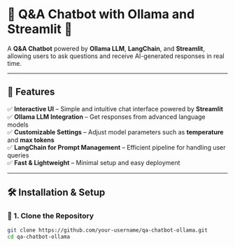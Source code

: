 # 🧠 Q&A Chatbot with Ollama and Streamlit 🚀  

A **Q&A Chatbot** powered by **Ollama LLM**, **LangChain**, and **Streamlit**, allowing users to ask questions and receive AI-generated responses in real time.

---

## 🌟 Features
✅ **Interactive UI** – Simple and intuitive chat interface powered by **Streamlit**  
✅ **Ollama LLM Integration** – Get responses from advanced language models  
✅ **Customizable Settings** – Adjust model parameters such as **temperature** and **max tokens**  
✅ **LangChain for Prompt Management** – Efficient pipeline for handling user queries  
✅ **Fast & Lightweight** – Minimal setup and easy deployment  

---

## 🛠️ Installation & Setup

### 🔹 1. Clone the Repository
```bash
git clone https://github.com/your-username/qa-chatbot-ollama.git
cd qa-chatbot-ollama
